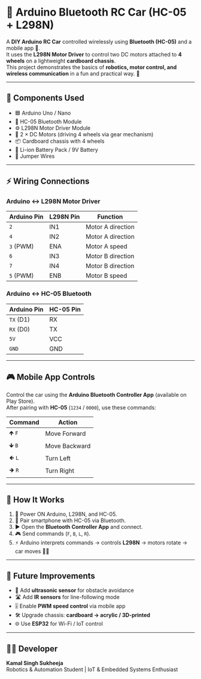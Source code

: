 # 🚗 Arduino Bluetooth RC Car (HC-05 + L298N)

A **DIY Arduino RC Car** controlled wirelessly using **Bluetooth (HC-05)** and a mobile app 📱.  
It uses the **L298N Motor Driver** to control two DC motors attached to **4 wheels** on a lightweight **cardboard chassis**.  
This project demonstrates the basics of **robotics, motor control, and wireless communication** in a fun and practical way. 🎯

---

## 🔧 Components Used
- 🟦 Arduino Uno / Nano  
- 📡 HC-05 Bluetooth Module  
- ⚙️ L298N Motor Driver Module  
- 🔩 2 × DC Motors (driving 4 wheels via gear mechanism)  
- 📦 Cardboard chassis with 4 wheels  
- 🔋 Li-ion Battery Pack / 9V Battery  
- 🔌 Jumper Wires  

---

## ⚡ Wiring Connections

### Arduino ↔ L298N Motor Driver
| Arduino Pin | L298N Pin | Function |
|-------------|-----------|----------|
| `2`         | IN1       | Motor A direction |
| `4`         | IN2       | Motor A direction |
| `3` (PWM)   | ENA       | Motor A speed |
| `6`         | IN3       | Motor B direction |
| `7`         | IN4       | Motor B direction |
| `5` (PWM)   | ENB       | Motor B speed |

### Arduino ↔ HC-05 Bluetooth
| Arduino Pin | HC-05 Pin |
|-------------|-----------|
| `TX` (D1)   | RX        |
| `RX` (D0)   | TX        |
| `5V`        | VCC       |
| `GND`       | GND       |

---

## 🎮 Mobile App Controls

Control the car using the **Arduino Bluetooth Controller App** (available on Play Store).  
After pairing with **HC-05** (`1234` / `0000`), use these commands:

| Command | Action |
|---------|--------|
| 🡹 `F`  | Move Forward |
| 🡻 `B`  | Move Backward |
| 🡸 `L`  | Turn Left |
| 🡺 `R`  | Turn Right |

---

## 🔄 How It Works
1. 🔋 Power ON Arduino, L298N, and HC-05.  
2. 📲 Pair smartphone with HC-05 via Bluetooth.  
3. ▶️ Open the **Bluetooth Controller App** and connect.  
4. 🎮 Send commands (`F`, `B`, `L`, `R`).  
5. ⚡ Arduino interprets commands → controls **L298N** → motors rotate → car moves 🚗💨  

---

## 🚀 Future Improvements
- 🤖 Add **ultrasonic sensor** for obstacle avoidance  
- 🛣️ Add **IR sensors** for line-following mode  
- 🎚️ Enable **PWM speed control** via mobile app  
- 🛠️ Upgrade chassis: **cardboard → acrylic / 3D-printed**  
- 🌐 Use **ESP32** for Wi-Fi / IoT control  

---

## 👨‍💻 Developer
**Kamal Singh Sukheeja**  
Robotics & Automation Student | IoT & Embedded Systems Enthusiast
